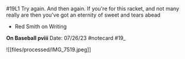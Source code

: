 #19L1
Try again. And then again. If you're for this racket, and not many really are then you've got an eternity of sweet and tears abead
- Red Smith on Writing


**On Baseball pviii** 
Date: 07/26/23
 #notecard
 #19_ 

![[files/processed/IMG_7519.jpeg]]